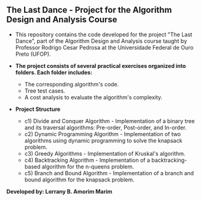 ## **The Last Dance - Project for the Algorithm Design and Analysis Course**

- This repository contains the code developed for the project "The Last Dance", part of the Algorithm Design and Analysis course taught by Professor Rodrigo Cesar Pedrosa at the Universidade Federal de Ouro Preto (UFOP).

- **The project consists of several practical exercises organized into folders. Each folder includes:**
  - The corresponding algorithm's code.
  - Tree test cases.
  - A cost analysis to evaluate the algorithm's complexity.

- **Project Structure**
  - c1) Divide and Conquer Algorithm - Implementation of a binary tree and its traversal algorithms: Pre-order, Post-order, and In-order.
  - c2) Dynamic Programming Algorithm - Implementation of two algorithms using dynamic programming to solve the knapsack problem.
  - c3) Greedy Algorithms - Implementation of Kruskal's algorithm.
  - c4) Backtracking Algorithm - Implementation of a backtracking-based algorithm for the n-queens problem.
  - c5) Branch and Bound Algorithm - Implementation of a branch and bound algorithm for the knapsack problem.

**Developed by: Lorrany B. Amorim Marim**
